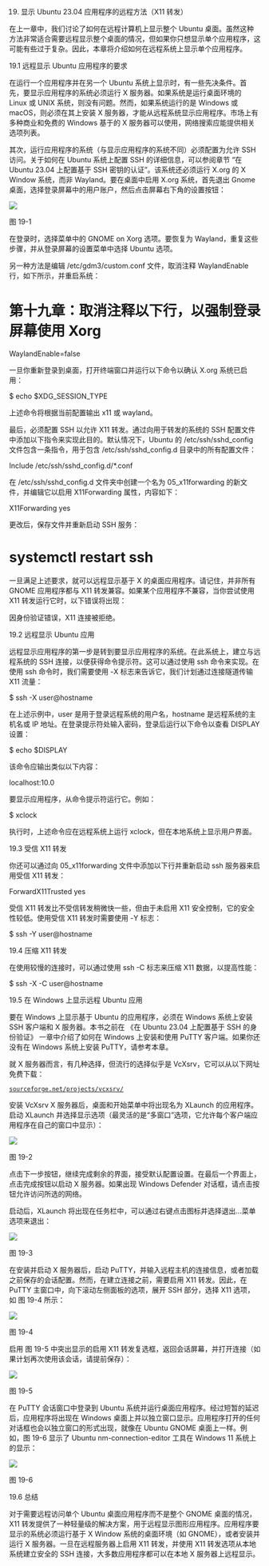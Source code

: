 19. 显示 Ubuntu 23.04 应用程序的远程方法（X11 转发）

在上一章中，我们讨论了如何在远程计算机上显示整个 Ubuntu 桌面。虽然这种方法非常适合需要远程显示整个桌面的情况，但如果你只想显示单个应用程序，这可能有些过于复杂。因此，本章将介绍如何在远程系统上显示单个应用程序。

19.1 远程显示 Ubuntu 应用程序的要求

在运行一个应用程序并在另一个 Ubuntu 系统上显示时，有一些先决条件。首先，要显示应用程序的系统必须运行 X 服务器。如果系统是运行桌面环境的 Linux 或 UNIX 系统，则没有问题。然而，如果系统运行的是 Windows 或 macOS，则必须在其上安装 X 服务器，才能从远程系统显示应用程序。市场上有多种商业和免费的 Windows 基于的 X 服务器可以使用，网络搜索应能提供相关选项列表。

其次，运行应用程序的系统（与显示应用程序的系统不同）必须配置为允许 SSH 访问。关于如何在 Ubuntu 系统上配置 SSH 的详细信息，可以参阅章节 “在 Ubuntu 23.04 上配置基于 SSH 密钥的认证”。该系统还必须运行 X.org 的 X Window 系统，而非 Wayland。要在桌面中启用 X.org 系统，首先退出 Gnome 桌面，选择登录屏幕中的用户账户，然后点击屏幕右下角的设置按钮：

![](img/ubuntu_change_to_xorg.jpg)

图 19-1

在登录时，选择菜单中的 GNOME on Xorg 选项。要恢复为 Wayland，重复这些步骤，并从登录屏幕的设置菜单中选择 Ubuntu 选项。

另一种方法是编辑 /etc/gdm3/custom.conf 文件，取消注释 WaylandEnable 行，如下所示，并重启系统：

# 第十九章：取消注释以下行，以强制登录屏幕使用 Xorg

WaylandEnable=false

一旦你重新登录到桌面，打开终端窗口并运行以下命令以确认 X.org 系统已启用：

$ echo $XDG_SESSION_TYPE

上述命令将根据当前配置输出 x11 或 wayland。

最后，必须配置 SSH 以允许 X11 转发。通过向用于转发的系统的 SSH 配置文件中添加以下指令来实现此目的。默认情况下，Ubuntu 的 /etc/ssh/sshd_config 文件包含一条指令，用于包含 /etc/ssh/sshd_config.d 目录中的所有配置文件：

Include /etc/ssh/sshd_config.d/*.conf

在 /etc/ssh/sshd_config.d 文件夹中创建一个名为 05_x11forwarding 的新文件，并编辑它以启用 X11Forwarding 属性，内容如下：

X11Forwarding yes

更改后，保存文件并重新启动 SSH 服务：

# systemctl restart ssh

一旦满足上述要求，就可以远程显示基于 X 的桌面应用程序。请记住，并非所有 GNOME 应用程序都与 X11 转发兼容。如果某个应用程序不兼容，当你尝试使用 X11 转发运行它时，以下错误将出现：

因身份验证错误，X11 连接被拒绝。

19.2 远程显示 Ubuntu 应用

远程显示应用程序的第一步是转到要显示应用程序的系统。在此系统上，建立与远程系统的 SSH 连接，以便获得命令提示符。这可以通过使用 ssh 命令来实现。在使用 ssh 命令时，我们需要使用 -X 标志来告诉它，我们计划通过连接隧道传输 X11 流量：

$ ssh -X user@hostname

在上述示例中，user 是用于登录远程系统的用户名，hostname 是远程系统的主机名或 IP 地址。在登录提示符处输入密码，登录后运行以下命令以查看 DISPLAY 设置：

$ echo $DISPLAY

该命令应输出类似以下内容：

localhost:10.0

要显示应用程序，从命令提示符运行它。例如：

$ xclock

执行时，上述命令应在远程系统上运行 xclock，但在本地系统上显示用户界面。

19.3 受信 X11 转发

你还可以通过向 05_x11forwarding 文件中添加以下行并重新启动 ssh 服务器来启用受信 X11 转发：

ForwardX11Trusted yes

受信 X11 转发比不受信转发稍微快一些，但由于未启用 X11 安全控制，它的安全性较低。使用受信 X11 转发时需要使用 -Y 标志：

$ ssh -Y user@hostname

19.4 压缩 X11 转发

在使用较慢的连接时，可以通过使用 ssh -C 标志来压缩 X11 数据，以提高性能：

$ ssh -X -C user@hostname

19.5 在 Windows 上显示远程 Ubuntu 应用

要在 Windows 上显示基于 Ubuntu 的应用程序，必须在 Windows 系统上安装 SSH 客户端和 X 服务器。本书之前在 《在 Ubuntu 23.04 上配置基于 SSH 的身份验证》 一章中介绍了如何在 Windows 上安装和使用 PuTTY 客户端。如果你还没有在 Windows 系统上安装 PuTTY，请参考本章。

就 X 服务器而言，有几种选择，但流行的选择似乎是 VcXsrv，它可以从以下网址免费下载：

[`sourceforge.net/projects/vcxsrv/`](https://sourceforge.net/projects/vcxsrv/)

安装 VcXsrv X 服务器后，桌面和开始菜单中将出现名为 XLaunch 的应用程序。启动 XLaunch 并选择显示选项（最灵活的是“多窗口”选项，它允许每个客户端应用程序在自己的窗口中显示）：

![](img/vcxsrvr_xlaunch_settings.jpg)

图 19-2

点击下一步按钮，继续完成剩余的界面，接受默认配置设置。在最后一个界面上，点击完成按钮以启动 X 服务器。如果出现 Windows Defender 对话框，请点击按钮允许访问所选的网络。

启动后，XLaunch 将出现在任务栏中，可以通过右键点击图标并选择退出...菜单选项来退出：

![](img/vcxsrvr_xlaunch_menu.jpg)

图 19-3

在安装并启动 X 服务器后，启动 PuTTY，并输入远程主机的连接信息，或者加载之前保存的会话配置。然而，在建立连接之前，需要启用 X11 转发。因此，在 PuTTY 主窗口中，向下滚动左侧面板的选项，展开 SSH 部分，选择 X11 选项，如 图 19-4 所示：

![](img/win_10_putty_ssh.jpg)

图 19-4

启用 图 19-5 中突出显示的启用 X11 转发复选框，返回会话屏幕，并打开连接（如果计划再次使用该会话，请提前保存）：

![](img/putty_enable_x11_forwarding.jpg)

图 19-5

在 PuTTY 会话窗口中登录到 Ubuntu 系统并运行桌面应用程序。经过短暂的延迟后，应用程序将出现在 Windows 桌面上并以独立窗口显示。应用程序打开的任何对话框也会以独立窗口的形式出现，就像在 Ubuntu GNOME 桌面上一样。例如，图 19-6 显示了 Ubuntu nm-connection-editor 工具在 Windows 11 系统上的显示：

![](img/x11_windows_forwarding.jpg)

图 19-6

19.6 总结

对于需要远程访问单个 Ubuntu 桌面应用程序而不是整个 GNOME 桌面的情况，X11 转发提供了一种轻量级的解决方案，用于远程显示图形应用程序。应用程序要显示的系统必须运行基于 X Window 系统的桌面环境（如 GNOME），或者安装并运行 X 服务器。一旦在远程服务器上启用 X11 转发，并使用 X11 转发选项从本地系统建立安全的 SSH 连接，大多数应用程序都可以在本地 X 服务器上远程显示。
